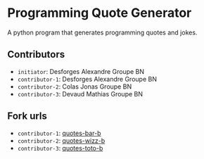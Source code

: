 # Programming Quote Generator

A python program that generates programming quotes and jokes.

## Contributors
- `initiator`: Desforges Alexandre Groupe BN
- `contributor-1`: Desforges Alexandre Groupe BN
- `contributor-2`: Colas Jonas Groupe BN
- `contributor-3`: Devaud Mathias Groupe BN

## Fork urls
- `contributor-1`: [quotes-bar-b](url-1)
- `contributor-2`: [quotes-wizz-b](url-2)
- `contributor-3`: [quotes-toto-b](url-3)

